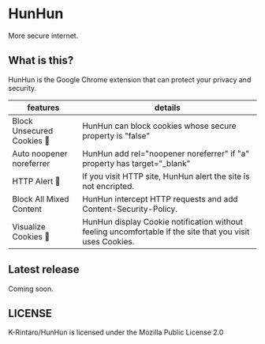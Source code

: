 # HunHun
More secure internet. 

## What is this?
HunHun is the Google Chrome extension that can protect your privacy and security.

|  features  |  details  |
| ---- | ---- |
|  Block Unsecured Cookies 🍪   |  HunHun can block cookies whose secure property is "false"  |
|  Auto noopener noreferrer  |  HunHun add rel="noopener noreferrer" if "a" property has  target="_blank"  |
|  HTTP Alert 🚨   |  If you visit HTTP site, HunHun alert the site is not encripted.  |
|  Block All Mixed Content  |  HunHun intercept HTTP requests and add Content-Security-Policy.  |
|  Visualize  Cookies 🍪    |  HunHun display Cookie notification without feeling uncomfortable if the site that you visit uses Cookies. |

## Latest release 
Coming soon.

## LICENSE
K-Rintaro/HunHun is licensed under the Mozilla Public License 2.0
